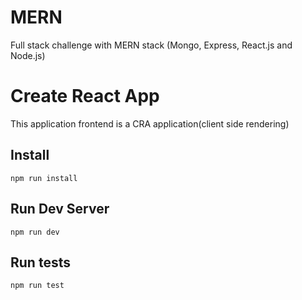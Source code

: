 # MERN
Full stack challenge with MERN stack (Mongo, Express, React.js and Node.js)
# Create React App
This application frontend is a CRA application(client side rendering)
## Install
```
npm run install
```
## Run Dev Server
```
npm run dev
```
## Run tests
```
npm run test
```
